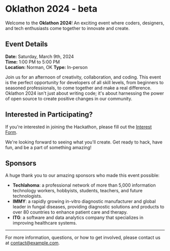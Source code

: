 # Oklathon 2024 - beta

Welcome to the **Oklathon 2024**! An exciting event where coders, designers, and tech enthusiasts come together to innovate and create.

## Event Details

**Date:** Saturday, March 9th, 2024  
**Time:** 1:00 PM to 5:00 PM  
**Location:** Norman, OK
**Type:** In-person


Join us for an afternoon of creativity, collaboration, and coding. This event is the perfect opportunity for developers of all skill levels, from beginners to seasoned professionals, to come together and make a real difference. Oklathon 2024 isn't just about writing code; it's about harnessing the power of open source to create positive changes in our community.

## Interested in Participating?

If you're interested in joining the Hackathon, please fill out the [Interest Form](https://example.com/form).

We're looking forward to seeing what you'll create. Get ready to hack, have fun, and be a part of something amazing!

## Sponsors

A huge thank you to our amazing sponsors who made this event possible:

- **Techlahoma**: a professional network of more than 5,000 information technology workers, hobbyists, students, teachers, and future technologists.
- **IMMY**: a rapidly growing in-vitro diagnostic manufacturer and global leader in fungal diseases, providing diagnostic solutions and products to over 80 countries to enhance patient care and therapy.
- **ITG**: a software and data analytics company that specializes in improving healthcare systems. 



---

For more information, questions, or how to get involved, please contact us at [contact@example.com](mailto:contact@example.com).
